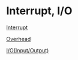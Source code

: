 # Interrupt, I/O

[Interrupt](Interrupt,IO/Interrupt.md)

[Overhead](Interrupt,IO/Overhead.md)

[I/O(Input/Output)](Interrupt,IO/IO(Input_Output).md)